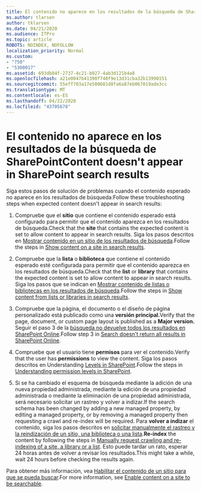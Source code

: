 ```yaml
---
title: El contenido no aparece en los resultados de la búsqueda de SharePoint
ms.author: tlarsen
author: tklarsen
ms.date: 04/21/2020
ms.audience: ITPro
ms.topic: article
ROBOTS: NOINDEX, NOFOLLOW
localization_priority: Normal
ms.custom:
- "750"
- "5300017"
ms.assetid: 693db84f-2737-4c21-b027-4ab3d121b4a8
ms.openlocfilehash: a21e0047b41390f740f9e13d31cba32b13990151
ms.sourcegitcommit: 55eff703a17e500681d8fa6a87eb067019ade3cc
ms.translationtype: MT
ms.contentlocale: es-ES
ms.lasthandoff: 04/22/2020
ms.locfileid: "43705678"
---
```

# <a name="content-doesnt-appear-in-sharepoint-search-results"></a><span data-ttu-id="444be-102">El contenido no aparece en los resultados de la búsqueda de SharePoint</span><span class="sxs-lookup"><span data-stu-id="444be-102">Content doesn't appear in SharePoint search results</span></span>

<span data-ttu-id="444be-103">Siga estos pasos de solución de problemas cuando el contenido esperado no aparece en los resultados de búsqueda:</span><span class="sxs-lookup"><span data-stu-id="444be-103">Follow these troubleshooting steps when expected content doesn't appear in search results:</span></span>
  
1. <span data-ttu-id="444be-104">Compruebe que el **sitio** que contiene el contenido esperado está configurado para permitir que el contenido aparezca en los resultados de búsqueda.</span><span class="sxs-lookup"><span data-stu-id="444be-104">Check that the **site** that contains the expected content is set to allow content to appear in search results.</span></span> <span data-ttu-id="444be-105">Siga los pasos descritos en [Mostrar contenido en un sitio de los resultados de búsqueda](https://docs.microsoft.com/sharepoint/make-site-content-searchable#show-content-on-a-site-in-search-results).</span><span class="sxs-lookup"><span data-stu-id="444be-105">Follow the steps in [Show content on a site in search results](https://docs.microsoft.com/sharepoint/make-site-content-searchable#show-content-on-a-site-in-search-results).</span></span>

2. <span data-ttu-id="444be-106">Compruebe que la **lista** o **biblioteca** que contiene el contenido esperado esté configurada para permitir que el contenido aparezca en los resultados de búsqueda.</span><span class="sxs-lookup"><span data-stu-id="444be-106">Check that the **list** or **library** that contains the expected content is set to allow content to appear in search results.</span></span> <span data-ttu-id="444be-107">Siga los pasos que se indican en [Mostrar contenido de listas o bibliotecas en los resultados de búsqueda](https://docs.microsoft.com/sharepoint/make-site-content-searchable#show-content-from-lists-or-libraries-in-search-results).</span><span class="sxs-lookup"><span data-stu-id="444be-107">Follow the steps in [Show content from lists or libraries in search results](https://docs.microsoft.com/sharepoint/make-site-content-searchable#show-content-from-lists-or-libraries-in-search-results).</span></span>

3. <span data-ttu-id="444be-108">Compruebe que la página, el documento o el diseño de página personalizado está publicado como una **versión principal.**</span><span class="sxs-lookup"><span data-stu-id="444be-108">Verify that the page, document, or custom page layout is published as a **Major version.**</span></span> <span data-ttu-id="444be-109">Seguir el paso 3 de la [búsqueda no devuelve todos los resultados en SharePoint Online](https://go.microsoft.com/fwlink/?linkid=874525).</span><span class="sxs-lookup"><span data-stu-id="444be-109">Follow step 3 in [Search doesn't return all results in SharePoint Online](https://go.microsoft.com/fwlink/?linkid=874525).</span></span>

4. <span data-ttu-id="444be-110">Compruebe que el usuario tiene **permisos** para ver el contenido.</span><span class="sxs-lookup"><span data-stu-id="444be-110">Verify that the user has **permissions** to view the content.</span></span> <span data-ttu-id="444be-111">Siga los pasos descritos en Understanding [Levels in SharePoint](https://docs.microsoft.com/sharepoint/understanding-permission-levels).</span><span class="sxs-lookup"><span data-stu-id="444be-111">Follow the steps in [Understanding permission levels in SharePoint](https://docs.microsoft.com/sharepoint/understanding-permission-levels).</span></span>
    
5. <span data-ttu-id="444be-112">Si se ha cambiado el esquema de búsqueda mediante la adición de una nueva propiedad administrada, mediante la edición de una propiedad administrada o mediante la eliminación de una propiedad administrada, será necesario solicitar un rastreo y volver a indizar.</span><span class="sxs-lookup"><span data-stu-id="444be-112">If the search schema has been changed by adding a new managed property, by editing a managed property, or by removing a managed property then requesting a crawl and re-index will be required.</span></span> <span data-ttu-id="444be-113">Para **volver a indizar** el contenido, siga los pasos descritos en [solicitar manualmente el rastreo y la reindización de un sitio, una biblioteca o una lista](https://docs.microsoft.com/sharepoint/crawl-site-content).</span><span class="sxs-lookup"><span data-stu-id="444be-113">**Re-index** the content by following the steps in [Manually request crawling and re-indexing of a site, a library or a list](https://docs.microsoft.com/sharepoint/crawl-site-content).</span></span> <span data-ttu-id="444be-114">Esto puede tardar un rato, esperar 24 horas antes de volver a revisar los resultados.</span><span class="sxs-lookup"><span data-stu-id="444be-114">This might take a while, wait 24 hours before checking the results again.</span></span>

<span data-ttu-id="444be-115">Para obtener más información, vea [Habilitar el contenido de un sitio para que se pueda buscar](https://docs.microsoft.com/sharepoint/make-site-content-searchable).</span><span class="sxs-lookup"><span data-stu-id="444be-115">For more information, see [Enable content on a site to be searchable](https://docs.microsoft.com/sharepoint/make-site-content-searchable).</span></span> 
  
